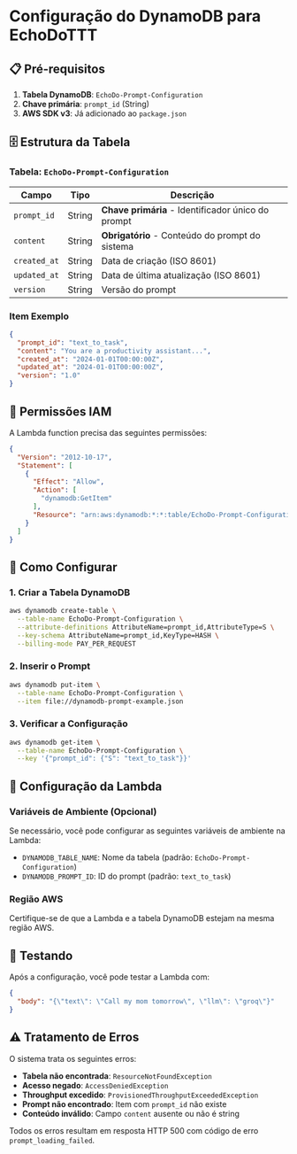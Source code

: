 # Configuração do DynamoDB para EchoDoTTT

## 📋 Pré-requisitos

1. **Tabela DynamoDB**: `EchoDo-Prompt-Configuration`
2. **Chave primária**: `prompt_id` (String)
3. **AWS SDK v3**: Já adicionado ao `package.json`

## 🗄️ Estrutura da Tabela

### Tabela: `EchoDo-Prompt-Configuration`

| Campo | Tipo | Descrição |
|-------|------|-----------|
| `prompt_id` | String | **Chave primária** - Identificador único do prompt |
| `content` | String | **Obrigatório** - Conteúdo do prompt do sistema |
| `created_at` | String | Data de criação (ISO 8601) |
| `updated_at` | String | Data de última atualização (ISO 8601) |
| `version` | String | Versão do prompt |

### Item Exemplo

```json
{
  "prompt_id": "text_to_task",
  "content": "You are a productivity assistant...",
  "created_at": "2024-01-01T00:00:00Z",
  "updated_at": "2024-01-01T00:00:00Z",
  "version": "1.0"
}
```

## 🔐 Permissões IAM

A Lambda function precisa das seguintes permissões:

```json
{
  "Version": "2012-10-17",
  "Statement": [
    {
      "Effect": "Allow",
      "Action": [
        "dynamodb:GetItem"
      ],
      "Resource": "arn:aws:dynamodb:*:*:table/EchoDo-Prompt-Configuration"
    }
  ]
}
```

## 🚀 Como Configurar

### 1. Criar a Tabela DynamoDB

```bash
aws dynamodb create-table \
  --table-name EchoDo-Prompt-Configuration \
  --attribute-definitions AttributeName=prompt_id,AttributeType=S \
  --key-schema AttributeName=prompt_id,KeyType=HASH \
  --billing-mode PAY_PER_REQUEST
```

### 2. Inserir o Prompt

```bash
aws dynamodb put-item \
  --table-name EchoDo-Prompt-Configuration \
  --item file://dynamodb-prompt-example.json
```

### 3. Verificar a Configuração

```bash
aws dynamodb get-item \
  --table-name EchoDo-Prompt-Configuration \
  --key '{"prompt_id": {"S": "text_to_task"}}'
```

## 🔧 Configuração da Lambda

### Variáveis de Ambiente (Opcional)

Se necessário, você pode configurar as seguintes variáveis de ambiente na Lambda:

- `DYNAMODB_TABLE_NAME`: Nome da tabela (padrão: `EchoDo-Prompt-Configuration`)
- `DYNAMODB_PROMPT_ID`: ID do prompt (padrão: `text_to_task`)

### Região AWS

Certifique-se de que a Lambda e a tabela DynamoDB estejam na mesma região AWS.

## 🧪 Testando

Após a configuração, você pode testar a Lambda com:

```json
{
  "body": "{\"text\": \"Call my mom tomorrow\", \"llm\": \"groq\"}"
}
```

## ⚠️ Tratamento de Erros

O sistema trata os seguintes erros:

- **Tabela não encontrada**: `ResourceNotFoundException`
- **Acesso negado**: `AccessDeniedException`
- **Throughput excedido**: `ProvisionedThroughputExceededException`
- **Prompt não encontrado**: Item com `prompt_id` não existe
- **Conteúdo inválido**: Campo `content` ausente ou não é string

Todos os erros resultam em resposta HTTP 500 com código de erro `prompt_loading_failed`. 